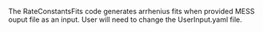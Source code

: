 The RateConstantsFits code generates arrhenius fits when provided MESS ouput file as an input. User will need to change the UserInput.yaml file.
